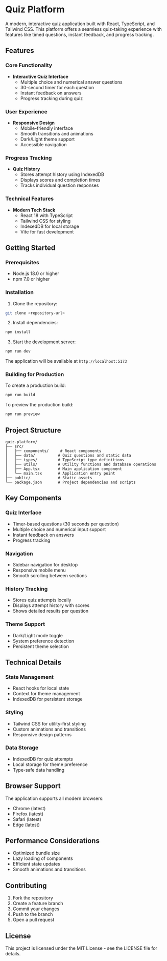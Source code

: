 # Quiz Platform

A modern, interactive quiz application built with React, TypeScript, and Tailwind CSS. This platform offers a seamless quiz-taking experience with features like timed questions, instant feedback, and progress tracking.


## Features

### Core Functionality
- **Interactive Quiz Interface**
  - Multiple choice and numerical answer questions
  - 30-second timer for each question
  - Instant feedback on answers
  - Progress tracking during quiz

### User Experience
- **Responsive Design**
  - Mobile-friendly interface
  - Smooth transitions and animations
  - Dark/Light theme support
  - Accessible navigation

### Progress Tracking
- **Quiz History**
  - Stores attempt history using IndexedDB
  - Displays scores and completion times
  - Tracks individual question responses

### Technical Features
- **Modern Tech Stack**
  - React 18 with TypeScript
  - Tailwind CSS for styling
  - IndexedDB for local storage
  - Vite for fast development

## Getting Started

### Prerequisites
- Node.js 18.0 or higher
- npm 7.0 or higher

### Installation

1. Clone the repository:
```bash
git clone <repository-url>
```

2. Install dependencies:
```bash
npm install
```

3. Start the development server:
```bash
npm run dev
```

The application will be available at `http://localhost:5173`

### Building for Production

To create a production build:
```bash
npm run build
```

To preview the production build:
```bash
npm run preview
```

## Project Structure

```
quiz-platform/
├── src/
│   ├── components/     # React components
│   ├── data/          # Quiz questions and static data
│   ├── types/         # TypeScript type definitions
│   ├── utils/         # Utility functions and database operations
│   ├── App.tsx        # Main application component
│   └── main.tsx       # Application entry point
├── public/            # Static assets
└── package.json       # Project dependencies and scripts
```

## Key Components

### Quiz Interface
- Timer-based questions (30 seconds per question)
- Multiple choice and numerical input support
- Instant feedback on answers
- Progress tracking

### Navigation
- Sidebar navigation for desktop
- Responsive mobile menu
- Smooth scrolling between sections

### History Tracking
- Stores quiz attempts locally
- Displays attempt history with scores
- Shows detailed results per question

### Theme Support
- Dark/Light mode toggle
- System preference detection
- Persistent theme selection

## Technical Details

### State Management
- React hooks for local state
- Context for theme management
- IndexedDB for persistent storage

### Styling
- Tailwind CSS for utility-first styling
- Custom animations and transitions
- Responsive design patterns

### Data Storage
- IndexedDB for quiz attempts
- Local storage for theme preference
- Type-safe data handling

## Browser Support

The application supports all modern browsers:
- Chrome (latest)
- Firefox (latest)
- Safari (latest)
- Edge (latest)

## Performance Considerations

- Optimized bundle size
- Lazy loading of components
- Efficient state updates
- Smooth animations and transitions

## Contributing

1. Fork the repository
2. Create a feature branch
3. Commit your changes
4. Push to the branch
5. Open a pull request

## License

This project is licensed under the MIT License - see the LICENSE file for details.
